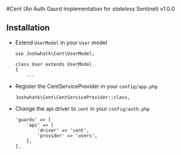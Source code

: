#Cent (An Auth Gaurd Implementation for *stateless* Sentinel) v1.0.0

## Installation

- Extend `UserModel` in your `User` model

    ```
    use Joshwhatk\Cent\UserModel;

    class User extends UserModel
    {
        ...
    ```

- Register the CentServiceProvider in your `config/app.php`

    ```
    Joshwhatk\Cent\CentServiceProvider::class,
    ```

- Change the api driver to `cent` in your `config/auth.php`

    ```
    'guards' => [
        'api' => [
            'driver' => 'cent',
            'provider' => 'users',
        ],
    ],
    ```